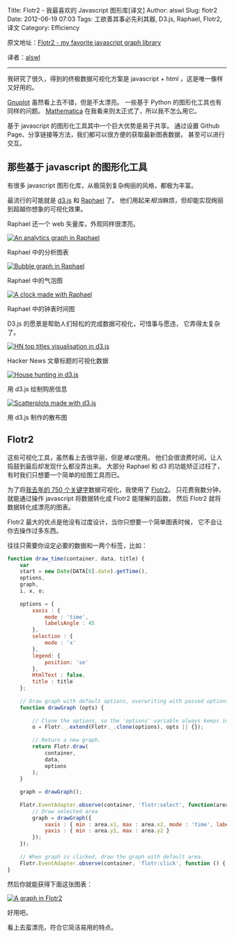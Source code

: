 Title: Flotr2 - 我最喜欢的 Javascript 图形库[译文]
Author: alswl
Slug: flotr2
Date: 2012-06-19 07:03
Tags: 工欲善其事必先利其器, D3.js, Raphael, Flotr2, 译文
Category: Efficiency


原文地址：[Flotr2 - my favorite javascript graph library][post source]

译者：[alswl][post target]

----

我研究了很久，得到的终极数据可视化方案是 javascript + html ，这是唯一像样又好用的。

[Gnuplot][Gnuplot] 虽然看上去不错，但是不太漂亮。
一些基于 Python 的图形化工具也有同样的问题。
[Mathematica][Mathematica] 在我看来则太正式了，所以我不怎么用它。

基于 javascript 的图形化工具其中一个巨大优势是易于共享。
通过设置 Github Page、分享链接等方法，我们都可以很方便的获取最新图表数据，
甚至可以进行交互。

## 那些基于 javascript 的图形化工具 ##

有很多 javascript 图形化库，从极简到复杂绚丽的风格，都极为丰富。

最流行的可能就是 [d3.js][d3.js] 和 [Raphael][Raphael] 了。
他们用起来*相当*麻烦，但却能实现绚丽到超越你想象的可视化效果。

<!-- more -->

Raphael 还一个 web 矢量库，外观同样很漂亮。

[![An analytics graph in Raphael][1]][1]

Raphael 中的分析图表

[![Bubble graph in Raphael][2]][2]

Raphael 中的气泡图

[![A clock made with Raphael][3]][3]

Raphael 中的钟表时间图

D3.js 的愿景是帮助人们轻松的完成数据可视化，可惜事与愿违，
它弄得太复杂了。

[![HN top titles visualisation in d3.js][4]][4]

Hacker News 文章标题的可视化数据

[![House hunting in d3.js][5]][5]

用 d3.js 绘制购房信息

[![Scatterplots made with d3.js][6]][6]

用 d3.js 制作的散布图

## Flotr2 ##

这些可视化工具，虽然看上去很华丽，但是*难以*使用。
他们会很浪费时间，让人捣鼓到最后却发现什么都没弄出来。
大部分 Raphael 和 d3 的功能矫正过枉了，有时我们只想要一个简单的绘图工具而已。

为了将[我去年的 750 个关键字][7]数据可视化，我使用了 [Flotr2][Flotr2]。
只花费我数分钟，就能通过操作 javascript 将数据转化成 Flotr2 能理解的函数，
然后 Flotr2 就将数据转化成漂亮的图表。

Flotr2 最大的优点是他没有过度设计，当你只想要一个简单图表时候，
它不会让你去操作过多东西。

往往只需要你设定必要的数据和一两个标签，比如：

``` javascript
function draw_time(container, data, title) {
	var
	start = new Date(DATA[0].date).getTime(),
	options,
	graph,
	i, x, o;
 
	options = {
		xaxis : {
			mode : 'time',
			labelsAngle : 45
		},
		selection : {
			mode : 'x'
		},
		legend: {
			position: 'se'
		},
		HtmlText : false,
		title : title
	};
 
	// Draw graph with default options, overwriting with passed options
	function drawGraph (opts) {
 
		// Clone the options, so the 'options' variable always keeps intact.
		o = Flotr._.extend(Flotr._.clone(options), opts || {});
 
		// Return a new graph.
		return Flotr.draw(
			container,
			data,
			options
		);
	}
 
	graph = drawGraph();
 
	Flotr.EventAdapter.observe(container, 'flotr:select', function(area){
		// Draw selected area
		graph = drawGraph({
			xaxis : { min : area.x1, max : area.x2, mode : 'time', labelsAngle : 45 },
			yaxis : { min : area.y1, max : area.y2 }
		});
	});
 
	// When graph is clicked, draw the graph with default area.
	Flotr.EventAdapter.observe(container, 'flotr:click', function () { graph = drawGraph();});
}
```

然后你就能获得下面这张图表：

[![A graph in Flotr2][8]][8]

好用吧。

看上去蛮漂亮，符合它简洁易用的特点。

[1]: http://77g0h6.com1.z0.glb.clouddn.com/2012/06/Screen-Shot-2012-06-01-at-2.41.59-PM.png?1d5d3d
[2]: http://77g0h6.com1.z0.glb.clouddn.com/2012/06/Screen-Shot-2012-06-01-at-2.42.12-PM.png?1d5d3d
[3]: http://77g0h6.com1.z0.glb.clouddn.com/2012/06/Screen-Shot-2012-06-01-at-2.42.31-PM.png?1d5d3d
[4]: http://77g0h6.com1.z0.glb.clouddn.com/2012/06/Screen-Shot-2012-06-01-at-3.03.35-PM.png?1d5d3d
[5]: http://77g0h6.com1.z0.glb.clouddn.com/2012/06/Screen-Shot-2012-06-01-at-2.46.31-PM.png?1d5d3d
[6]: http://77g0h6.com1.z0.glb.clouddn.com/2012/06/Screen-Shot-2012-06-01-at-2.46.53-PM.png?1d5d3d
[8]: http://77g0h6.com1.z0.glb.clouddn.com/2012/06/Screen-Shot-2012-06-01-at-2.58.02-PM.png?1d5d3d

[7]: http://swizec.com/blog/a-year-of-750words-com-with-shiny-graphs/swizec/4378
[Gnuplot]: http://www.gnuplot.info/
[Mathematica]: http://www.wolfram.com/products/mathematica/
[d3.js]: http://d3js.org/
[Raphael]: http://raphaeljs.com/
[Flotr2]: http://humblesoftware.com/flotr2/
[post source]: http://swizec.com/blog/flotr2-my-favorite-javascript-graph-library
[post target]: http://log4d.com/2012/06/flotr2/
